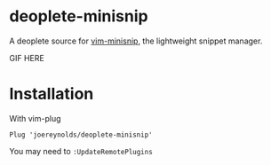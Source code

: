 # deoplete-minisnip
A deoplete source for [vim-minisnip](https://github.com/joereynolds/vim-minisnip), the lightweight snippet manager.

GIF HERE

# Installation

With vim-plug

```
Plug 'joereynolds/deoplete-minisnip'
```

You may need to `:UpdateRemotePlugins`
